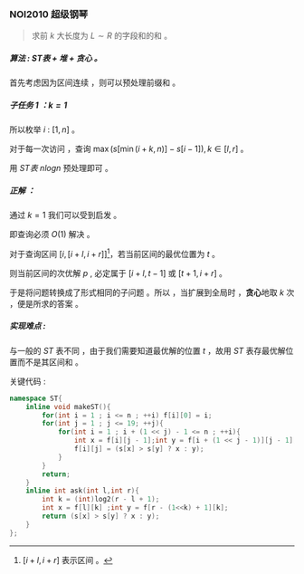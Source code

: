 ### NOI2010 超级钢琴

> 求前 $k$ 大长度为 $L \sim R$ 的字段和的和 。

##### 算法 : $ST$表 + 堆 + 贪心 。

首先考虑因为区间连续 ，则可以预处理前缀和 。

##### 子任务 *1* ：$k = 1$

所以枚举 $i$ : $[1,n]$ 。

对于每一次访问 ，查询 $\max(s[\min(i + k,n)] - s[i-1]) , k \in [l , r]$ 。

用 $ST表$ $nlogn$ 预处理即可 。

##### 正解 ：

通过 $k=1$ 我们可以受到启发 。

即查询必须 $O(1)$ 解决 。

对于查询区间 $[i , [i + l , i + r]]$[^note]，若当前区间的最优位置为 $t$ 。

则当前区间的次优解 $p$ , 必定属于 $[i+ l , t - 1]$ 或 $[t + 1 , i + r]$ 。

于是将问题转换成了形式相同的子问题 。所以 ，当扩展到全局时 ，**贪心**地取 $k$ 次 ，便是所求的答案 。

##### 实现难点 :

与一般的 $ST$ 表不同 ，由于我们需要知道最优解的位置 $t$ ，故用 $ST$ 表存最优解位置而不是其区间和 。

关键代码 :

```cpp
namespace ST{
	inline void makeST(){
		for(int i = 1 ; i <= n ; ++i) f[i][0] = i;
		for(int j = 1 ; j <= 19; ++j){
			for(int i = 1 ; i + (1 << j) - 1 <= n ; ++i){
				int x = f[i][j - 1];int y = f[i + (1 << j - 1)][j - 1];
				f[i][j] = (s[x] > s[y] ? x : y);
			}
		}
		return;
	}
	inline int ask(int l,int r){
		int k = (int)log2(r - l + 1);
		int x = f[l][k] ;int y = f[r - (1<<k) + 1][k];
		return (s[x] > s[y] ? x : y);
	}
};
```

[^note]: $[i + l , i + r]$ 表示区间 。